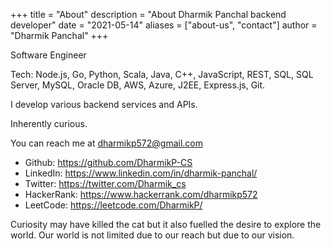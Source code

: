 +++
title = "About"
description = "About Dharmik Panchal backend developer"
date = "2021-05-14"
aliases = ["about-us", "contact"]
author = "Dharmik Panchal"
+++

Software Engineer

Tech: Node.js, Go, Python, Scala, Java, C++, JavaScript, REST, SQL, SQL Server, MySQL, Oracle DB, AWS, Azure, J2EE, Express.js, Git.

I develop various backend services and APIs.

Inherently curious.

You can reach me at dharmikp572@gmail.com

* Github: https://github.com/DharmikP-CS
* LinkedIn: https://www.linkedin.com/in/dharmik-panchal/
* Twitter: https://twitter.com/Dharmik_cs
* HackerRank: https://www.hackerrank.com/dharmikp572
* LeetCode: https://leetcode.com/DharmikP/

Curiosity may have killed the cat but it also fuelled the desire to explore the world. Our world is not limited due to our reach but due to our vision. 